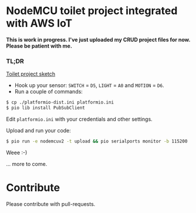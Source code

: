 # NodeMCU toilet project integrated with AWS IoT

__This is work in progress. I've just uploaded my CRUD project files for now. Please be patient with me.__

### TL;DR

[Toilet project sketch](img/fritzing-toilet-project.jpg)

* Hook up your sensor: `SWITCH` = `D5`, `LIGHT` = `A0` and `MOTION` = `D6`.
* Run a couple of commands:
```bash
$ cp ./platformio-dist.ini platformio.ini
$ pio lib install PubSubClient
```

Edit `platformio.ini` with your credentials and other settings.

Upload and run your code:
```bash
$ pio run -e nodemcuv2 -t upload && pio serialports monitor -b 115200
```

Weee :-)

... more to come.

# Contribute
Please contribute with pull-requests.